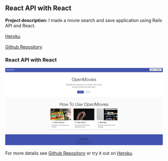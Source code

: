 ## React API with React

**Project description:** I made a movie search and save application using Rails API and React.
<br><br>
[Heroku](https://open-movies.herokuapp.com/)
<br><br>
[Github Repository](https://github.com/rutger-t/open-movies)

### React API with React

<img src="images/open-movie-hp.png?raw=true"/>

For more details see [Github Repository](https://github.com/rutger-t/open-movies) or try it out on [Heroku](https://open-movies.herokuapp.com/).
